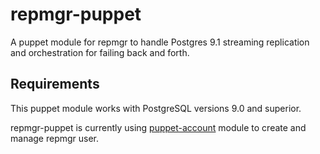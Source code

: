 repmgr-puppet
=============

A puppet module for repmgr to handle Postgres 9.1 streaming replication and orchestration for failing back and forth.

Requirements
------------
This puppet module works with PostgreSQL versions 9.0 and superior.

repmgr-puppet is currently using [puppet-account](https://github.com/vaytess/puppet-account) module to create and manage repmgr user.


